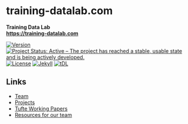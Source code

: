 # training-datalab.com
**Training Data Lab**\
**https://training-datalab.com**

[![Version](https://raw.githubusercontent.com/training-datalab/training-datalab.com/main/badges/versions/v_2_7_6.svg)](/CHANGELOG.md) [![Project Status: Active – The project has reached a stable, usable state and is being actively developed.](https://www.repostatus.org/badges/latest/active.svg)](STATUS.md) [![License](https://raw.githubusercontent.com/training-datalab/training-datalab.com/main/badges/licenses/mit.svg)](LICENSE) [![Jekyll](https://raw.githubusercontent.com/training-datalab/training-datalab.com/main/badges/software/jekyll.svg)](https://jekyllrb.com/) [![tDL](https://raw.githubusercontent.com/training-datalab/training-datalab.com/master/badges/tDL.svg)](https://training-datalab.com/)

## Links

- [Team](https://training-datalab.com/team/)
- [Projects](https://training-datalab.com/projects/)
- [Tufte Working Papers](https://training-datalab.com/tufte-working-papers/)
- [Resources for our team](https://training-datalab.com/resources/)

